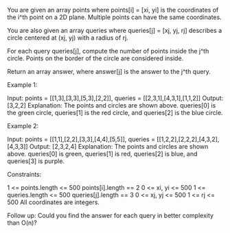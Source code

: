 You are given an array points where points[i] = [xi, yi] is the coordinates
of the i^th point on a 2D plane. Multiple points can have the same
coordinates.

You are also given an array queries where queries[j] = [xj, yj, rj] describes
a circle centered at (xj, yj) with a radius of rj.

For each query queries[j], compute the number of points inside the j^th
circle. Points on the border of the circle are considered inside.

Return an array answer, where answer[j] is the answer to the j^th query.


Example 1:


Input: points = [[1,3],[3,3],[5,3],[2,2]], queries =
[[2,3,1],[4,3,1],[1,1,2]]
Output: [3,2,2]
Explanation: The points and circles are shown above.
queries[0] is the green circle, queries[1] is the red circle, and queries[2]
is the blue circle.


Example 2:


Input: points = [[1,1],[2,2],[3,3],[4,4],[5,5]], queries =
[[1,2,2],[2,2,2],[4,3,2],[4,3,3]]
Output: [2,3,2,4]
Explanation: The points and circles are shown above.
queries[0] is green, queries[1] is red, queries[2] is blue, and queries[3] is
purple.



Constraints:


1 <= points.length <= 500
points[i].length == 2
0 <= x​​​​​​i, y​​​​​​i <= 500
1 <= queries.length <= 500
queries[j].length == 3
0 <= xj, yj <= 500
1 <= rj <= 500
All coordinates are integers.



Follow up: Could you find the answer for each query in better complexity than
O(n)?



